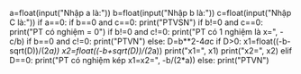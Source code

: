 a=float(input("Nhập a là:"))
b=float(input("Nhập b là:"))
c=float(input("Nhập C là:"))
if a==0:
    if b==0 and c==0:
        print("PTVSN")
    if b!=0 and c==0:
        print("PT có nghiệm = 0")
    if b!=0 and c!=0:
        print("PT có 1 nghiệm là x=", -c/b)
    if b==0 and c!=0:
        print("PTVN")
else:
    D=b**2-4*a*c
    if D>0:
        x1=float((-b-sqrt(D))/(2*a))
        x2=float((-b+sqrt(D))/(2*a))
        print("x1=", x1)
        print("x2=", x2)
    elif D==0:
        print("PT có nghiệm kép x1=x2=", -b/(2*a))
    else:
        print("PTVN")
        
        
